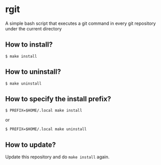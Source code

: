 # rgit

A simple bash script that executes a git command in every git repository under the current directory

## How to install?

```
$ make install
```

## How to uninstall?

```
$ make uninstall
```

## How to specify the install prefix?

```
$ PREFIX=$HOME/.local make install
```

or
 
```
$ PREFIX=$HOME/.local make uninstall
```

## How to update?

Update this repository and do `make install` again.
